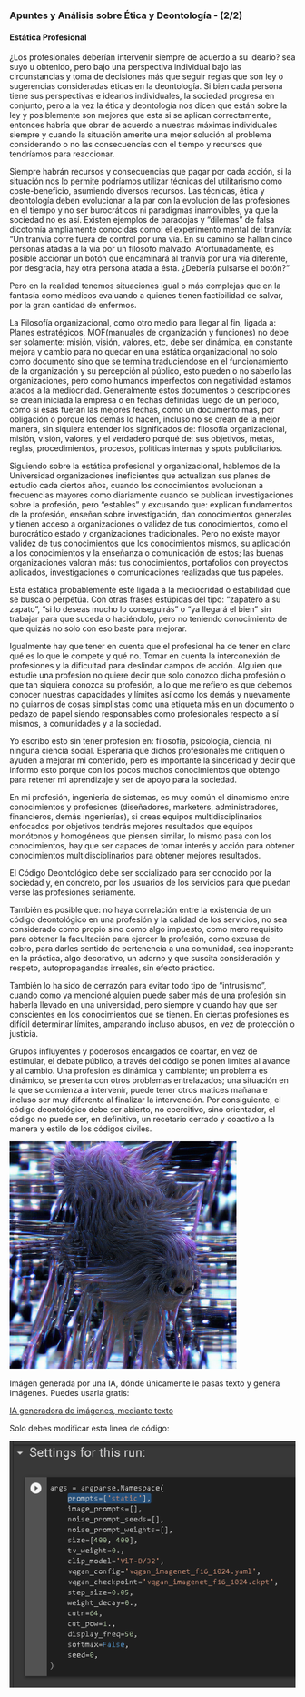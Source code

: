 <h3 class="center-align blue-text text-darken-2">
Apuntes y Análisis sobre Ética y Deontología - (2/2)
</h3>

<h4 class="blue-text text-darken-3">Estática Profesional</h4>

¿Los profesionales deberían intervenir siempre de acuerdo a su ideario? sea suyo u obtenido, pero bajo una perspectiva individual bajo las circunstancias y toma de decisiones más que seguir reglas que son ley o sugerencias consideradas éticas en la deontología. Si bien cada persona tiene sus perspectivas e idearios individuales, la sociedad progresa en conjunto, pero a la vez la ética y deontología nos dicen que están sobre la ley y posiblemente son mejores que esta si se aplican correctamente, entonces habría que obrar de acuerdo a nuestras máximas individuales siempre y cuando la situación amerite una mejor solución al problema considerando o no las consecuencias con el tiempo y recursos que tendríamos para reaccionar.

Siempre habrán recursos y consecuencias que pagar por cada acción, si la situación nos lo permite podríamos utilizar técnicas del utilitarismo como coste-beneficio, asumiendo diversos recursos. Las técnicas, ética y deontología deben evolucionar a la par con la evolución de las profesiones en el tiempo y no ser burocráticos ni paradigmas inamovibles, ya que la sociedad no es así. Existen ejemplos de paradojas y “dilemas” de falsa dicotomía ampliamente conocidas como: el experimento mental del tranvía:
“Un tranvía corre fuera de control por una vía. En su camino se hallan cinco personas atadas a la vía por un filósofo malvado. Afortunadamente, es posible accionar un botón que encaminará al tranvía por una vía diferente, por desgracia, hay otra persona atada a ésta. ¿Debería pulsarse el botón?”

Pero en la realidad tenemos situaciones igual o más complejas que en la fantasía como médicos evaluando a quienes tienen factibilidad de salvar, por la gran cantidad de enfermos.

La Filosofía organizacional, como otro medio para llegar al fin, ligada a: Planes estratégicos, MOF(manuales de organización y funciones) no debe ser solamente: misión, visión, valores, etc, debe ser dinámica, en constante mejora y cambio para no quedar en una estática organizacional no solo como documento sino que se termina traduciéndose en el funcionamiento de la organización y su percepción al público, esto pueden o no saberlo las organizaciones, pero como humanos imperfectos con negatividad estamos atados a la mediocridad. Generalmente estos documentos o descripciones se crean iniciada la empresa o en fechas definidas luego de un periodo, cómo si esas fueran las mejores fechas, como un documento más, por obligación o porque los demás lo hacen, incluso no se crean de la mejor manera, sin siquiera entender los significados de: filosofía organizacional, misión, visión, valores, y el verdadero porqué de: sus objetivos, metas, reglas, procedimientos, procesos, políticas internas y spots publicitarios.

Siguiendo sobre la estática profesional y organizacional, hablemos de la Universidad organizaciones ineficientes que actualizan sus planes de estudio cada ciertos años, cuando los conocimientos evolucionan a frecuencias mayores como diariamente cuando se publican investigaciones sobre la profesión, pero “estables” y excusando que: explican fundamentos de la profesión, enseñan sobre investigación, dan conocimientos generales y tienen acceso a organizaciones o validez de tus conocimientos, como el burocrático estado y organizaciones tradicionales. Pero no existe mayor validez de tus conocimientos que los conocimientos mismos, su aplicación a los conocimientos y la enseñanza o comunicación de estos; las buenas organizaciones valoran más: tus conocimientos, portafolios con proyectos aplicados, investigaciones o comunicaciones realizadas que tus papeles.

Esta estática probablemente esté ligada a la mediocridad o estabilidad que se busca o perpetúa. Con otras frases estúpidas del tipo: “zapatero a su zapato”, “si lo deseas mucho lo conseguirás” o “ya llegará el bien” sin trabajar para que suceda o haciéndolo, pero no teniendo conocimiento de que quizás no solo con eso baste para mejorar.

Igualmente hay que tener en cuenta que el profesional ha de tener en claro qué es lo que le compete y qué no. Tomar en cuenta la interconexión de profesiones y la dificultad para deslindar campos de acción. Alguien que estudie una profesión no quiere decir que solo conozco dicha profesión o que tan siquiera conozca su profesión, a lo que me refiero es que debemos conocer nuestras capacidades y límites así como los demás y nuevamente no guiarnos de cosas simplistas como una etiqueta más en un documento o pedazo de papel siendo responsables como profesionales respecto a sí mismos, a comunidades y a la sociedad.

Yo escribo esto sin tener profesión en: filosofía, psicología, ciencia, ni ninguna ciencia social. Esperaría que dichos profesionales me critiquen o ayuden a mejorar mi contenido, pero es importante la sinceridad y decir que informo esto porque con los pocos muchos conocimientos que obtengo para retener mi aprendizaje y ser de apoyo para la sociedad.

En mi profesión, ingeniería de sistemas, es muy común el dinamismo entre conocimientos y profesiones (diseñadores, marketers, administradores, financieros, demás ingenierías), si creas equipos multidisciplinarios enfocados por objetivos tendrás mejores resultados que equipos monótonos y homogéneos que piensen similar, lo mismo pasa con los conocimientos, hay que ser capaces de tomar interés y acción para obtener conocimientos multidisciplinarios para obtener mejores resultados.

El Código Deontológico debe ser socializado para ser conocido por la sociedad y, en concreto, por los usuarios de los servicios para que puedan verse las profesiones seriamente.

También es posible que: no haya correlación entre la existencia de un código deontológico en una profesión y la calidad de los servicios, no sea considerado como propio sino como algo impuesto, como mero requisito para obtener la facultación para ejercer la profesión, como excusa de cobro, para darles sentido de pertenencia a una comunidad, sea inoperante en la práctica, algo decorativo, un adorno y que suscita consideración y respeto, autopropagandas irreales, sin efecto práctico.

También lo ha sido de cerrazón para evitar todo tipo de “intrusismo”, cuando como ya mencioné alguien puede saber más de una profesión sin haberla llevado en una universidad, pero siempre y cuando hay que ser conscientes en los conocimientos que se tienen. En ciertas profesiones es difícil determinar límites, amparando incluso abusos, en vez de protección o justicia.

Grupos influyentes y poderosos encargados de coartar, en vez de estimular, el debate público, a través del código se ponen límites al avance y al cambio. Una profesión es dinámica y cambiante; un problema es dinámico, se presenta con otros problemas entrelazados; una situación en la que se comienza a intervenir, puede tener otros matices mañana e incluso ser muy diferente al finalizar la intervención. Por consiguiente, el código deontológico debe ser abierto, no coercitivo, sino orientador, el código no puede ser, en definitiva, un recetario cerrado y coactivo a la manera y estilo de los códigos civiles.

![Representación de Estática](/img/SS/Blogs/static.png)

Imágen generada por una IA, dónde únicamente le pasas texto y genera imágenes. Puedes usarla gratis:

[IA generadora de imágenes, mediante texto](https://colab.research.google.com/drive/15UwYDsnNeldJFHJ9NdgYBYeo6xPmSelP?usp=sharing "IA generadora de imágenes, mediante texto")

Solo debes modificar esta línea de código:

![Codigo python de la librería mencionada](/img/SS/Blogs/codigo.png)
